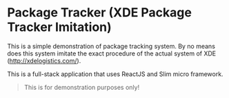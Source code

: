 # Package Tracker (XDE Package Tracker Imitation)
This is a simple demonstration of package tracking system. By no means does this system imitate the exact procedure of the actual system of XDE (http://xdelogistics.com/).

This is a full-stack application that uses ReactJS and Slim micro framework.

> This is for demonstration purposes only!